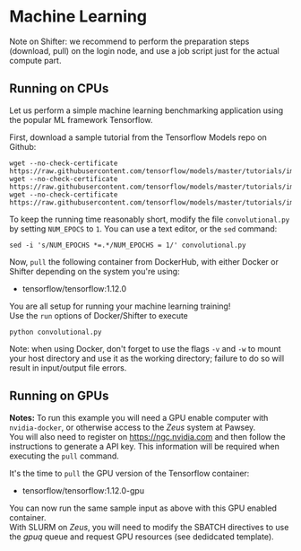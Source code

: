 # Machine Learning

Note on Shifter: we recommend to perform the preparation steps (download, pull) on the login node, 
and use a job script just for the actual compute part.


## Running on CPUs

Let us perform a simple machine learning benchmarking application using the popular ML framework Tensorflow.

First, download a sample tutorial from the Tensorflow Models repo on Github:

```
wget --no-check-certificate https://raw.githubusercontent.com/tensorflow/models/master/tutorials/image/mnist/BUILD 
wget --no-check-certificate https://raw.githubusercontent.com/tensorflow/models/master/tutorials/image/mnist/__init__.py
wget --no-check-certificate https://raw.githubusercontent.com/tensorflow/models/master/tutorials/image/mnist/convolutional.py
```

To keep the running time reasonably short, modify the file `convolutional.py` by setting `NUM_EPOCS` to `1`. You can use a text editor, or the `sed` command:

`sed -i 's/NUM_EPOCHS *=.*/NUM_EPOCHS = 1/' convolutional.py`

Now, `pull` the following container from DockerHub, with either Docker or Shifter depending on the system you're using:
* tensorflow/tensorflow:1.12.0

You are all setup for running your machine learning training!  
Use the `run` options of Docker/Shifter to execute

`python convolutional.py`

Note: when using Docker, don't forget to use the flags `-v` and `-w` to mount your host directory and use it as the working directory; failure to do so will result in input/output file errors.


## Running on GPUs

__Notes:__ To run this example you will need a GPU enable computer with `nvidia-docker`, or otherwise access to the _Zeus_ system at Pawsey.  
You will also need to register on https://ngc.nvidia.com and then follow the instructions to generate a API key. 
This information will be required when executing the `pull` command.

It's the time to `pull` the GPU version of the Tensorflow container:
* tensorflow/tensorflow:1.12.0-gpu

You can now run the same sample input as above with this GPU enabled container.  
With SLURM on _Zeus_, you will need to modify the SBATCH directives to use the _gpuq_ queue and request GPU resources (see dedidcated template).
